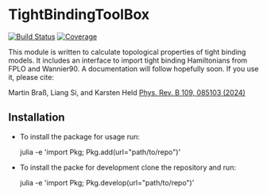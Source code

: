 # TightBindingToolBox

[![Build Status](https://github.com/martinbrass/TightBindingToolBox/actions/workflows/CI.yml/badge.svg?branch=master)](https://github.com/martinbrass/TightBindingToolBox/actions/workflows/CI.yml?query=branch%3Amaster)
[![Coverage](https://codecov.io/gh/martinbrass/TightBindingToolBox/branch/main/graph/badge.svg)](https://codecov.io/gh/martinbrass/TightBindingToolBox.jl)

This module is written to calculate topological properties of tight binding models. It includes an interface to import tight binding Hamiltonians from FPLO and Wannier90. A documentation will follow hopefully soon. If you use it, please cite:

Martin Braß, Liang Si, and Karsten Held
[Phys. Rev. B 109, 085103 (2024)](https://doi.org/10.1103/PhysRevB.109.085103)

Installation
------------
* To install the package for usage run:
  
    julia -e 'import Pkg; Pkg.add(url="path/to/repo")'
  
* To install the packe for development clone the repository and run:
  
    julia -e 'import Pkg; Pkg.develop(url="path/to/repo")'
  



